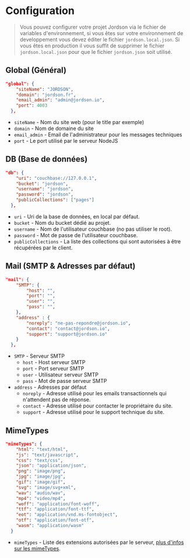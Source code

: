 # Configuration

> Vous pouvez configurer votre projet Jordson via le fichier de variables d'environnement, si vous êtes sur votre environnement de developpement vous devez éditer le fichier `jordson.local.json`. Si vous êtes en production il vous suffit de supprimer le fichier `jordson.local.json` pour que le fichier `jordson.json` soit utilisé.

## Global (Général)

```json
"global": {
    "siteName": "JORDSON",
    "domain": "jordson.fr",
    "email_admin": "admin@jordson.io",
    "port": 4003
  },
```

- `siteName` - Nom du site web (pour le title par exemple)
- `domain` - Nom de domaine du site
- `email_admin` - Email de l'administrateur pour les messages techniques
- `port` - Le port utilisé par le serveur NodeJS

## DB (Base de données)

```json
"db": {
    "uri": "couchbase://127.0.0.1",
    "bucket": "jordson",
    "username": "jordson",
    "password": "jordson",
    "publicCollections": ["pages"]
  },
```

- `uri` - Uri de la base de données, en local par défaut.
- `bucket` - Nom du bucket dédié au projet.
- `username` - Nom de l'utilisateur couchbase (no pas utiliser le root).
- `password` - Mot de passe de l'utilisateur couchbase.
- `publicCollections` - La liste des collections qui sont autorisées à être récupérées par le client.

## Mail (SMTP & Adresses par défaut)

```json
"mail": {
    "SMTP": {
        "host": "",
        "port": "",
        "user": "",
        "pass": "",
    },
    "address" : {
        "noreply": "ne-pas-repondre@jordson.io",
        "contact": "contact@jordson.io",
        "support": "support@jordson.io"
    }
  },
```

- `SMTP` - Serveur SMTP
    - `host` - Host serveur SMTP
    - `port` - Port serveur SMTP
    - `user` - Utilisateur serveur SMTP
    - `pass` - Mot de passe serveur SMTP
- `address` - Adresses par défaut
    - `noreply` - Adresse utilisé pour les emails transactionnels qui n'attendent pas de réponse.
    - `contact` - Adresse utilisé pour contacter le propriétaire du site.
    - `support` - Adresse utilisé pour le support technique du site.

## MimeTypes

```json
"mimeTypes": {
    "html": "text/html",
    "js": "text/javascript",
    "css": "text/css",
    "json": "application/json",
    "png": "image/png",
    "jpg": "image/jpg",
    "gif": "image/gif",
    "svg": "image/svg+xml",
    "wav": "audio/wav",
    "mp4": "video/mp4",
    "woff": "application/font-woff",
    "ttf": "application/font-ttf",
    "eot": "application/vnd.ms-fontobject",
    "otf": "application/font-otf",
    "wasm": "application/wasm"
  }
```
- `mimeTypes` - Liste des extensions autorisées par le serveur, [plus d'infos sur les mimeTypes](https://developer.mozilla.org/en-US/docs/Web/HTTP/Basics_of_HTTP/MIME_types).